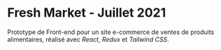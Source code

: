 # Fresh Market - Juillet 2021

Prototype de Front-end pour un site e-commerce de ventes de produits alimentaires, réalisé avec _React_, _Redux_ et _Tailwind CSS_.
